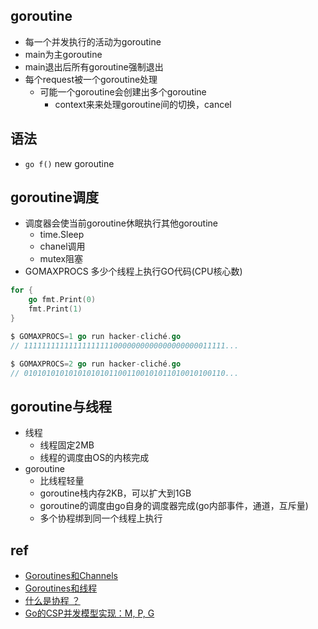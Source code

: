 ## goroutine

+ 每一个并发执行的活动为goroutine
+ main为主goroutine
+ main退出后所有goroutine强制退出
+ 每个request被一个goroutine处理
    + 可能一个goroutine会创建出多个goroutine
        + context来来处理goroutine间的切换，cancel

## 语法
+ `go f()` new goroutine


## goroutine调度

+ 调度器会使当前goroutine休眠执行其他goroutine
    + time.Sleep
    + chanel调用
    + mutex阻塞
+ GOMAXPROCS 多少个线程上执行GO代码(CPU核心数)
```go
for {
    go fmt.Print(0)
    fmt.Print(1)
}

$ GOMAXPROCS=1 go run hacker-cliché.go
// 111111111111111111110000000000000000000011111...

$ GOMAXPROCS=2 go run hacker-cliché.go
// 010101010101010101011001100101011010010100110...
```
## goroutine与线程
+ 线程
    + 线程固定2MB
    + 线程的调度由OS的内核完成
+ goroutine
    + 比线程轻量
    + goroutine栈内存2KB，可以扩大到1GB
    + goroutine的调度由go自身的调度器完成(go内部事件，通道，互斥量)
    + 多个协程绑到同一个线程上执行


## ref
+ [Goroutines和Channels](https://docs.hacknode.org/gopl-zh/ch8/ch8.html)
+ [Goroutines和线程](https://docs.hacknode.org/gopl-zh/ch9/ch9-08.html)
+ [什么是协程 ？](https://juejin.im/post/6844903921471717389)
+ [Go的CSP并发模型实现：M, P, G](https://developer.aliyun.com/article/611313)